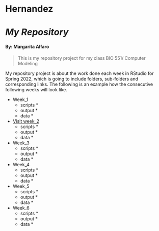 # Hernandez
# _My Repository_
#### By: Margarita Alfaro

>This is my repository project for my class BIO 551/ Computer Modeling

My repository project is about the work done each week in RStudio for Spring 2022, which is going to include folders, sub-folders and corresponding links. The following is an example how the consecutive following weeks will look like. 

* Week_1
  * scripts
    *
  * output
    *
  * data
    *
* [Visit week_2](https://github.com/Biol551-CSUN/Alfaro_Hernandez/tree/main/week_2)
  * scripts
    *
  * output
    *
  * data
    *
* Week_3
  * scripts
    *
  * output
    *
  * data
    *
* Week_4
  * scripts
    *
  * output
    *
  * data
    *
* Week_5
  * scripts
    *
  * output
    *
  * data
    *
* Week_6
  * scripts
    *
  * output
    *
  * data
    *
    
    
    
  